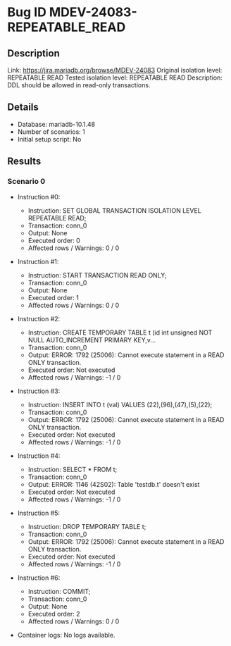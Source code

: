 # Bug ID MDEV-24083-REPEATABLE_READ

## Description

Link:                     https://jira.mariadb.org/browse/MDEV-24083
Original isolation level: REPEATABLE READ
Tested isolation level:   REPEATABLE READ
Description:              DDL should be allowed in read-only transactions.


## Details
 * Database: mariadb-10.1.48
 * Number of scenarios: 1
 * Initial setup script: No

## Results
### Scenario 0
 * Instruction #0:
     - Instruction:  SET GLOBAL TRANSACTION ISOLATION LEVEL REPEATABLE READ;
     - Transaction: conn_0
     - Output: None
     - Executed order: 0
     - Affected rows / Warnings: 0 / 0
 * Instruction #1:
     - Instruction:  START TRANSACTION READ ONLY;
     - Transaction: conn_0
     - Output: None
     - Executed order: 1
     - Affected rows / Warnings: 0 / 0
 * Instruction #2:
     - Instruction:  CREATE TEMPORARY TABLE t (id int unsigned NOT NULL AUTO_INCREMENT PRIMARY KEY,v...
     - Transaction: conn_0
     - Output: ERROR: 1792 (25006): Cannot execute statement in a READ ONLY transaction.
     - Executed order: Not executed
     - Affected rows / Warnings: -1 / 0
 * Instruction #3:
     - Instruction:  INSERT INTO t (val) VALUES (22),(96),(47),(5),(22);
     - Transaction: conn_0
     - Output: ERROR: 1792 (25006): Cannot execute statement in a READ ONLY transaction.
     - Executed order: Not executed
     - Affected rows / Warnings: -1 / 0
 * Instruction #4:
     - Instruction:  SELECT * FROM t;
     - Transaction: conn_0
     - Output: ERROR: 1146 (42S02): Table 'testdb.t' doesn't exist
     - Executed order: Not executed
     - Affected rows / Warnings: -1 / 0
 * Instruction #5:
     - Instruction:  DROP TEMPORARY TABLE t;
     - Transaction: conn_0
     - Output: ERROR: 1792 (25006): Cannot execute statement in a READ ONLY transaction.
     - Executed order: Not executed
     - Affected rows / Warnings: -1 / 0
 * Instruction #6:
     - Instruction:  COMMIT;
     - Transaction: conn_0
     - Output: None
     - Executed order: 2
     - Affected rows / Warnings: 0 / 0

 * Container logs:
   No logs available.
